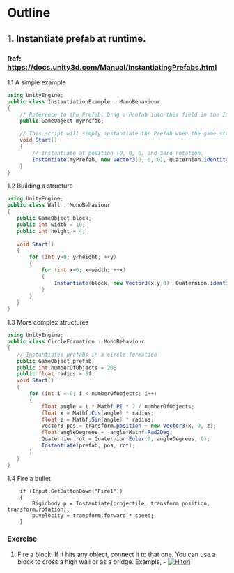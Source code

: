 # Outline
## 1. Instantiate prefab at runtime. 
### Ref: https://docs.unity3d.com/Manual/InstantiatingPrefabs.html

1.1 A simple example
``` c#
using UnityEngine;
public class InstantiationExample : MonoBehaviour 
{
    // Reference to the Prefab. Drag a Prefab into this field in the Inspector.
    public GameObject myPrefab;

    // This script will simply instantiate the Prefab when the game starts.
    void Start()
    {
        // Instantiate at position (0, 0, 0) and zero rotation.
        Instantiate(myPrefab, new Vector3(0, 0, 0), Quaternion.identity);
    }
}
```

1.2 Building a structure

```c#
using UnityEngine;
public class Wall : MonoBehaviour
{
   public GameObject block;
   public int width = 10;
   public int height = 4;
  
   void Start()
   {
       for (int y=0; y<height; ++y)
       {
           for (int x=0; x<width; ++x)
           {
               Instantiate(block, new Vector3(x,y,0), Quaternion.identity);
           }
       }       
   }
}
```

1.3 More complex structures

``` c#
using UnityEngine;
public class CircleFormation : MonoBehaviour
{
   // Instantiates prefabs in a circle formation
   public GameObject prefab;
   public int numberOfObjects = 20;
   public float radius = 5f;
   void Start()
   {
       for (int i = 0; i < numberOfObjects; i++)
       {
           float angle = i * Mathf.PI * 2 / numberOfObjects;
           float x = Mathf.Cos(angle) * radius;
           float z = Mathf.Sin(angle) * radius;
           Vector3 pos = transform.position + new Vector3(x, 0, z);
           float angleDegrees = -angle*Mathf.Rad2Deg;
           Quaternion rot = Quaternion.Euler(0, angleDegrees, 0);
           Instantiate(prefab, pos, rot);
       }
   }
}
```
1.4 Fire a bullet

```
    if (Input.GetButtonDown("Fire1"))
    {
        Rigidbody p = Instantiate(projectile, transform.position, transform.rotation);
        p.velocity = transform.forward * speed;
    }
```

### Exercise
1. Fire a block. If it hits any object, connect it to that one. You can use a block to cross a high wall or as a bridge.
   Example, - [![Hitori](https://img.youtube.com/vi/Evc2zNT09gQ/0.jpg)](https://www.youtube.com/clip/UgkxqXyRfZhT7SSpT9qLCXQhuRMkPj4yjGER) 
